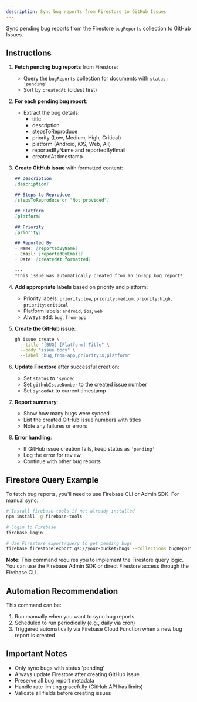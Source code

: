 ```yaml
---
description: Sync bug reports from Firestore to GitHub Issues
---
```


Sync pending bug reports from the Firestore `bugReports` collection to GitHub Issues.

## Instructions

1. **Fetch pending bug reports** from Firestore:
   - Query the `bugReports` collection for documents with `status: 'pending'`
   - Sort by `createdAt` (oldest first)

2. **For each pending bug report**:
   - Extract the bug details:
     - title
     - description
     - stepsToReproduce
     - priority (Low, Medium, High, Critical)
     - platform (Android, iOS, Web, All)
     - reportedByName and reportedByEmail
     - createdAt timestamp

3. **Create GitHub issue** with formatted content:
   ```markdown
   ## Description
   [description]

   ## Steps to Reproduce
   [stepsToReproduce or "Not provided"]

   ## Platform
   [platform]

   ## Priority
   [priority]

   ## Reported By
   - Name: [reportedByName]
   - Email: [reportedByEmail]
   - Date: [createdAt formatted]

   ---
   *This issue was automatically created from an in-app bug report*
   ```

4. **Add appropriate labels** based on priority and platform:
   - Priority labels: `priority:low`, `priority:medium`, `priority:high`, `priority:critical`
   - Platform labels: `android`, `ios`, `web`
   - Always add: `bug`, `from-app`

5. **Create the GitHub issue**:
   ```bash
   gh issue create \
     --title "[BUG] [Platform] Title" \
     --body "issue body" \
     --label "bug,from-app,priority:X,platform"
   ```

6. **Update Firestore** after successful creation:
   - Set `status` to `'synced'`
   - Set `githubIssueNumber` to the created issue number
   - Set `syncedAt` to current timestamp

7. **Report summary**:
   - Show how many bugs were synced
   - List the created GitHub issue numbers with titles
   - Note any failures or errors

8. **Error handling**:
   - If GitHub issue creation fails, keep status as `'pending'`
   - Log the error for review
   - Continue with other bug reports

## Firestore Query Example

To fetch bug reports, you'll need to use Firebase CLI or Admin SDK. For manual sync:

```bash
# Install firebase-tools if not already installed
npm install -g firebase-tools

# Login to Firebase
firebase login

# Use Firestore export/query to get pending bugs
firebase firestore:export gs://your-bucket/bugs --collections bugReports
```

**Note:** This command requires you to implement the Firestore query logic. You can use the Firebase Admin SDK or direct Firestore access through the Firebase CLI.

## Automation Recommendation

This command can be:
1. Run manually when you want to sync bug reports
2. Scheduled to run periodically (e.g., daily via cron)
3. Triggered automatically via Firebase Cloud Function when a new bug report is created

## Important Notes

- Only sync bugs with status 'pending'
- Always update Firestore after creating GitHub issue
- Preserve all bug report metadata
- Handle rate limiting gracefully (GitHub API has limits)
- Validate all fields before creating issues
